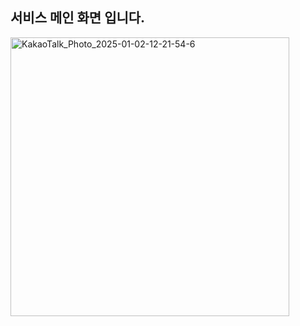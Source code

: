 ## 서비스 메인 화면 입니다.
<img width="446" alt="KakaoTalk_Photo_2025-01-02-12-21-54-6" src="https://github.com/user-attachments/assets/c48e04c2-5e08-4996-b0ad-05b025f78b4c" />
